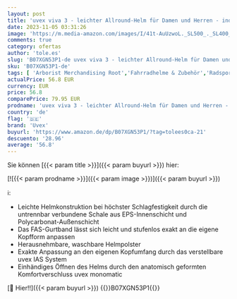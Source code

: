 ```yaml
---
layout: post
title: 'uvex viva 3 - leichter Allround-Helm für Damen und Herren - individuelle Größenanpassung - waschbare Innenausstattung - black matt - 52-57 cm'
date: 2023-11-05 03:31:26
image: 'https://m.media-amazon.com/images/I/41t-AuUzwoL._SL500_._SL400_.jpg'
comments: true
category: ofertas
author: 'tole.es'
slug: 'B07XGN53P1-de uvex viva 3 - leichter Allround-Helm für Damen und Herren...'
sku: 'B07XGN53P1-de'
tags: [ 'Arborist Merchandising Root','Fahrradhelme & Zubehör','Radsport','Self Service','Special Features Stores','Sport','Sport & Freizeit','Sportausrüstung & -bekleidung','Sports-Promotions','Trekking-, City- & Rennradhelme','ef3a019d-6628-41d5-b303-291126686917_0','ef3a019d-6628-41d5-b303-291126686917_7401','uvex','🇩🇪', ]
actualPrice: 56.8 EUR
currency: EUR
price: 56.8
comparePrice: 79.95 EUR
prodname: 'uvex viva 3 - leichter Allround-Helm für Damen und Herren - individuelle Größenanpassung - waschbare Innenausstattung - black matt - 52-57 cm'
country: 'de'
flag: '🇩🇪'
brand: 'Uvex'
buyurl: 'https://www.amazon.de/dp/B07XGN53P1/?tag=tolees0ca-21'
descuento: '28.96'
average: '56.8'
---
```


Sie können [{{< param title >}}]({{< param buyurl >}}) hier:

[![{{< param prodname >}}]({{< param image >}})]({{< param buyurl >}})

ℹ️:

- Leichte Helmkonstruktion bei höchster Schlagfestigkeit durch die untrennbar verbundene Schale aus EPS-Innenschicht und Polycarbonat-Außenschicht
- Das FAS-Gurtband lässt sich leicht und stufenlos exakt an die eigene Kopfform anpassen
- Herausnehmbare, waschbare Helmpolster
- Exakte Anpassung an den eigenen Kopfumfang durch das verstellbare uvex IAS System
- Einhändiges Öffnen des Helms durch den anatomisch geformten Komfortverschluss uvex monomatic

[🛒 Hier!!]({{< param buyurl >}})
{{<world>}}B07XGN53P1{{</world>}}
